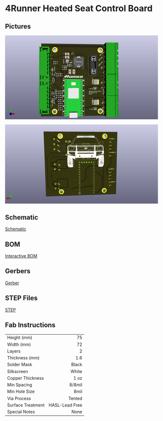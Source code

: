 # 4Runner Heated Seat Control Board

## Pictures
![](images/4runner-seat-heat-front.png)

![](images/4runner-seat-heat-front-back.png)

## Schematic
[Schematic](exports/Schematics/4Runner-seat-heat-rev03-schematic.pdf)

## BOM
[Interactive BOM](exports/BOM/ibom.html)

## Gerbers
[Gerber](exports/Gerbers)

## STEP Files
[STEP](exports/STEP/4runner-seat-heat-rev03.step)

## Fab Instructions
| | |
|-------------------|---------------:|
| Height (mm)       | 75             |
| Width (mm)        | 72             |
| Layers            | 2              |
| Thickness (mm)    | 1.6            |
| Solder Mask       | Black          |
| Silkscreen        | White          |
| Copper Thickness  | 1 oz           |
| Min Spacing       | 8/8mil         |
| Min Hole Size     | 8mil           |
| Via Process       | Tented         |
| Surface Treatment | HASL-Lead Free |
| Special Notes     | None           |

